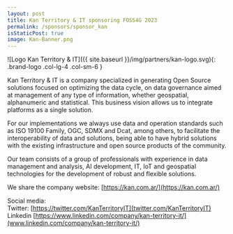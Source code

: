 ```yaml
---
layout: post
title: Kan Territory & IT sponsoring FOSS4G 2023
permalink: /sponsors/sponsor_kan
isStaticPost: true
image: Kan-Banner.png
---
```


![Logo Kan Territory & IT]({{ site.baseurl }}/img/partners/kan-logo.svg){: .brand-logo .col-lg-4 .col-sm-6 }

Kan Territory & IT is a company specialized in generating Open Source solutions focused on optimizing the data cycle, on data governance aimed at management of any type of information, whether geospatial, alphanumeric and statistical. This business vision allows us to integrate platforms as a single solution.

For our implementations we always use data and operation standards such as ISO 19100 Family, OGC, SDMX and Dcat, among others, to facilitate the interoperability of data and solutions, being able to have hybrid solutions with the existing infrastructure and open source products of the community.

Our team consists of a group of professionals with experience in data management and analysis, AI development, IT, IoT and geospatial technologies for the development of robust and flexible solutions.

We share the company website: [https://kan.com.ar/](https://kan.com.ar/)

Social media:  
Twitter: [https://twitter.com/KanTerritoryIT](twitter.com/KanTerritoryIT)  
Linkedin [https://www.linkedin.com/company/kan-territory-it/](www.linkedin.com/company/kan-territory-it/)
